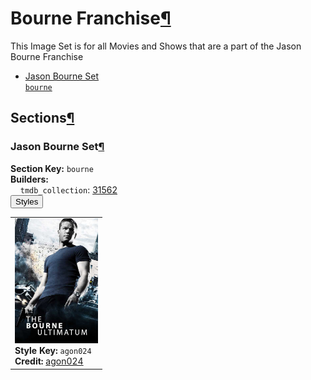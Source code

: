 <h1 id="bourne-franchise">Bourne Franchise<a class="headerlink" href="#bourne-franchise" title="Permalink to this heading">¶</a></h1>
This Image Set is for all Movies and Shows that are a part of the Jason Bourne Franchise

<ul class="images-index-table">
  <li><a href="#jason-bourne-set"><div class="images-inline-link">Jason Bourne Set<br><code>bourne</code></div></a></li>
</ul>

<h2 id="sections">Sections<a class="headerlink" href="#sections" title="Permalink to this heading">¶</a></h2>
<h3 id="jason-bourne-set">Jason Bourne Set<a class="headerlink" href="#jason-bourne-set" title="Permalink to this heading">¶</a></h3>
<strong>Section Key:</strong> <code>bourne</code>
<br><strong>Builders:</strong>
<br>
&nbsp;&nbsp;&nbsp;&nbsp;<code>tmdb_collection</code>: <a href="https://www.themoviedb.org/collection/31562" target="_blank" rel="noopener noreferrer">31562</a><br>
</ul>
<button class="image-accordion">Styles</button>
<div class="image-panel">
  <table class="image-table">
    <tr>
      <td>
        <div>
          <a href="https://theposterdb.com/set/100632" target="_blank" rel="noopener noreferrer"><img src="https://raw.githubusercontent.com/meisnate12/PMM-Image-Sets/master/bourne/styles/bourne/agon024.jpg" height="200"/></a><br>
          <strong>Style Key:</strong> <code>agon024</code><br>
          <strong>Credit:</strong> <a href="https://theposterdb.com/set/100632" target="_blank" rel="noopener noreferrer">agon024</a><br>
        </div>
      </td>
    </tr>
  </table>
</div>

